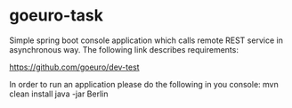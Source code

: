 # goeuro-task

Simple spring boot console application which calls remote REST service in asynchronous way.
The following link describes requirements:

https://github.com/goeuro/dev-test

In order to run an application please do the following in you console:
mvn clean install
java -jar <path to jar> Berlin


